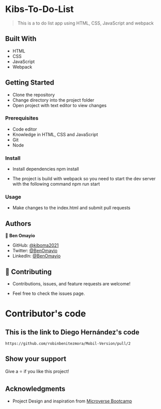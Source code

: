 # Kibs-To-Do-List

> This is a to do list app using HTML, CSS, JavaScript and webpack

## Built With

- HTML
- CSS
- JavaScript
- Webpack

## Getting Started

- Clone the repository
- Change directory into the project folder
- Open project with text editor to view changes

### Prerequisites
- Code editor
- Knowledge in HTML, CSS and JavaScript
- Git
- Node

### Install
- Install dependencies npm install

- The project is build with webpack so you need to start the dev server with the following command npm run start

### Usage
- Make changes to the index.html and submit pull requests

## Authors

👤 **Ben Omayio**

- GitHub: [@kiboma2021](https://github.com/kiboma2021)
- Twitter: [@BenOmayio](https://twitter.com/omayiobenj)
- LinkedIn: [@BenOmayio](https://www.linkedin.com/in/ben-omayio-74622469/)


## 🤝 Contributing

- Contributions, issues, and feature requests are welcome!

- Feel free to check the issues page.


# Contributor's code 

## This is the link to Diego Hernández's code
`https://github.com/robinbenitezmora/Mobil-Version/pull/2`


## Show your support

Give a ⭐️ if you like this project!

## Acknowledgments

- Project Design and inspiration from [Microverse Bootcamp](https://www.microverse.org)